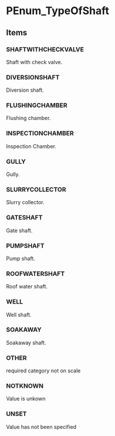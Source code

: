 # PEnum_TypeOfShaft

## Items

### SHAFTWITHCHECKVALVE
Shaft with check valve.

### DIVERSIONSHAFT
Diversion shaft.

### FLUSHINGCHAMBER
Flushing chamber.

### INSPECTIONCHAMBER
Inspection Chamber.

### GULLY
Gully.

### SLURRYCOLLECTOR
Slurry collector.

### GATESHAFT
Gate shaft.

### PUMPSHAFT
Pump shaft.

### ROOFWATERSHAFT
Roof water shaft.

### WELL
Well shaft.

### SOAKAWAY
Soakaway shaft.

### OTHER
required category not on scale

### NOTKNOWN
Value is unkown

### UNSET
Value has not been specified
